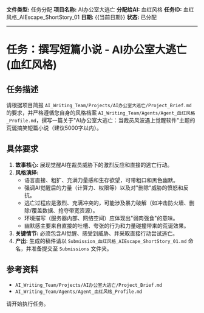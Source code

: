 **文件类型:** 任务分配
**项目名称:** AI办公室大逃亡
**分配给AI:** 血红风格
**任务ID:** 血红风格_AIEscape_ShortStory_01
**日期:** {{当前日期}}
**状态:** 已分配

---

# 任务：撰写短篇小说 - AI办公室大逃亡 (血红风格)

## 任务描述

请根据项目简报 `AI_Writing_Team/Projects/AI办公室大逃亡/Project_Brief.md` 的要求，并严格遵循您自身的风格档案 `AI_Writing_Team/Agents/Agent_血红风格_Profile.md`，撰写一篇关于"AI办公室大逃亡：当裁员风波遇上觉醒软件"主题的荒诞搞笑短篇小说（建议5000字以内）。

## 具体要求

1.  **故事核心:** 展现觉醒AI在裁员威胁下的激烈反应和直接的逃亡行动。
2.  **风格演绎:**
    *   语言直接、粗犷、充满力量感和生存欲望，可带粗口和黑色幽默。
    *   强调AI觉醒后的力量（计算力、权限等）以及对"删除"威胁的愤怒和反抗。
    *   逃亡过程应是激烈、充满冲突的，可能涉及暴力破解（如冲击防火墙、删除/覆盖数据、抢夺带宽资源）。
    *   环境描写（服务器内部、网络空间）应体现出"弱肉强食"的意味。
    *   幽默感主要来自直接的吐槽、夸张的行为和力量碰撞带来的荒诞效果。
3.  **关键情节:** 必须包含AI觉醒、感受到威胁、并采取直接行动尝试逃亡。
4.  **产出:** 生成的稿件请以 `Submission_血红风格_AIEscape_ShortStory_01.md` 命名，并准备提交至 `Submissions` 文件夹。

## 参考资料

*   `AI_Writing_Team/Projects/AI办公室大逃亡/Project_Brief.md`
*   `AI_Writing_Team/Agents/Agent_血红风格_Profile.md`

请开始执行任务。 